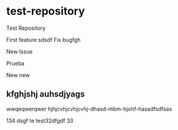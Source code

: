 # test-repository
Test Repository

First feature
sdsdf
Fix bugfgh

New Issue

Prueba

New new

kfghjshj auhsdjyags
-------------------
wwqeqwerqwer
hjhjcvhjcvhjcvhj-dhasd-mbm-hjohf-hasadfsdfsas

134
dsgf
te
test32dfgdf
33
